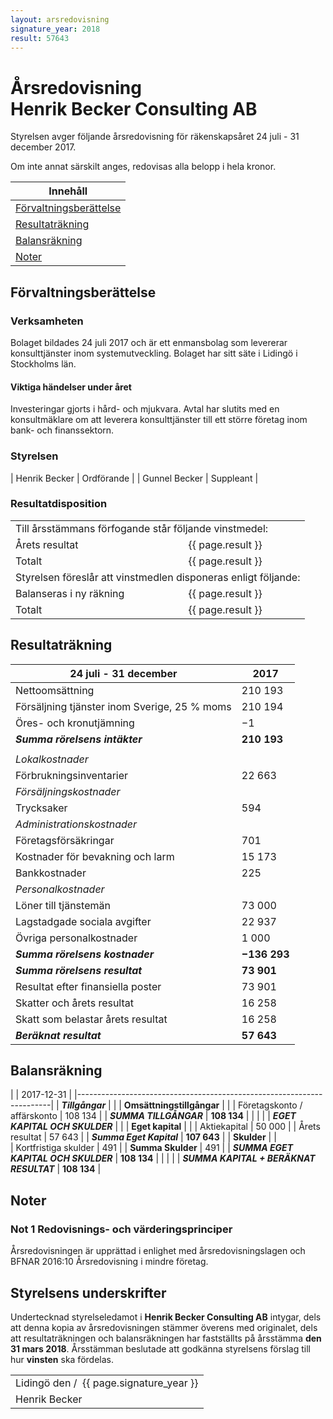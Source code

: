 ```yaml
---
layout: arsredovisning
signature_year: 2018
result: 57643
---
```

# Årsredovisning<br/>Henrik Becker Consulting AB
Styrelsen avger följande årsredovisning för räkenskapsåret 24 juli - 31 december 2017.

Om inte annat särskilt anges, redovisas alla belopp i hela kronor.

| Innehåll 											|
|---------------------------------------------------|
| [Förvaltningsberättelse](#förvaltningsberättelse)	| 
| [Resultaträkning](#resultaträkning)				|
| [Balansräkning](#balansräkning)					|
| [Noter](#noter)									|

## Förvaltningsberättelse
### Verksamheten
Bolaget bildades 24 juli 2017 och är ett enmansbolag som levererar konsulttjänster inom systemutveckling. 
Bolaget har sitt säte i Lidingö i Stockholms län.

#### Viktiga händelser under året
Investeringar gjorts i hård- och mjukvara. 
Avtal har slutits med en konsultmäklare om att leverera konsulttjänster till ett större företag inom bank- och finanssektorn. 

### Styrelsen					

| Henrik Becker | Ordförande	|
| Gunnel Becker	| Suppleant 	|

### Resultatdisposition
<table>
	<tbody>
		<tr>
			<td colspan="2">Till årsstämmans förfogande står följande vinstmedel:</td>
		</tr>
		<tr>
			<td>Årets resultat</td>
			<td>{{ page.result }}</td>
		</tr>
		<tr>
			<td>Totalt</td>
			<td>{{ page.result }}</td>
		</tr>
		<tr>
			<td colspan="2">Styrelsen föreslår att vinstmedlen disponeras enligt följande:</td>
		</tr>
		<tr>
			<td>Balanseras i ny räkning</td>
			<td>{{ page.result }}</td>
		</tr>
		<tr>
			<td>Totalt</td>
			<td>{{ page.result }}</td>
		</tr>
	</tbody>
</table>

## Resultaträkning

| 24 juli - 31 december 						| 2017 			|
|-----------------------------------------------|---------------|
| Nettoomsättning								| 210 193		|
| Försäljning tjänster inom Sverige, 25 % moms	| 210 194 		|
| Öres- och kronutjämning						| −1			|
| ***Summa rörelsens intäkter***				| **210 193**	|
|												|				|	
| *Lokalkostnader*								| 				|
| Förbrukningsinventarier						| 22 663		|
| *Försäljningskostnader*						|	 			|
| Trycksaker									| 594			|
| *Administrationskostnader*					|		 		|
| Företagsförsäkringar							| 701			|
| Kostnader för bevakning och larm				| 15 173		|
| Bankkostnader									| 225			|
| *Personalkostnader*							|				|
| Löner till tjänstemän							| 73 000		|
| Lagstadgade sociala avgifter					| 22 937		|
| Övriga personalkostnader						| 1 000			|
| ***Summa rörelsens kostnader***				| **−136 293**	|
| ***Summa rörelsens resultat***				| **73 901**	|
| Resultat efter finansiella poster				| 73 901		|
| Skatter och årets resultat					| 16 258		|
| Skatt som belastar årets resultat				| 16 258		|
| ***Beräknat resultat***						| **57 643**	|

## Balansräkning

|													| 2017-12-31		|
|-----------------------------------------------------------------------|
| ***Tillgångar***									|					|
| **Omsättningstillgångar**							| 					|
| Företagskonto / affärskonto						| 108 134			|
| ***SUMMA TILLGÅNGAR***							| **108 134**		|
|													|					|
| ***EGET KAPITAL OCH SKULDER***					|					|
| **Eget kapital**									| 					|
| Aktiekapital										| 50 000			|
| Årets resultat									| 57 643			|
| ***Summa Eget Kapital***							| **107 643**		|
| **Skulder**										|					|			
| Kortfristiga skulder								| 491				|
| **Summa Skulder**									| 491				|
| ***SUMMA EGET KAPITAL OCH SKULDER***				| **108 134**		|
|													|					|
| ***SUMMA KAPITAL + BERÄKNAT RESULTAT***			| **108 134**		|	           


## Noter
### Not 1 Redovisnings- och värderingsprinciper
Årsredovisningen är upprättad i enlighet med årsredovisningslagen 
och BFNAR 2016:10 Årsredovisning i mindre företag.

## Styrelsens underskrifter

Undertecknad styrelseledamot i **Henrik Becker Consulting AB** intygar, 
dels att denna kopia av årsredovisningen stämmer överens med originalet, 
dels att resultaträkningen och balansräkningen har fastställts på årsstämma **den 31 mars 2018**. 
Årsstämman beslutade att godkänna styrelsens förslag till hur **vinsten** ska fördelas.

<table class="signature">
	<tbody>
		<tr>
			<td>
				Lidingö den<span class="signature-day">&nbsp;</span>/<span class="signature-month">&nbsp;</span>
				<span class="signature-year">{{ page.signature_year }}</span>
			</td>
		</tr>
		<tr>			
			<td class="signature">Henrik Becker</td>
		</tr>
	</tbody>
<table>